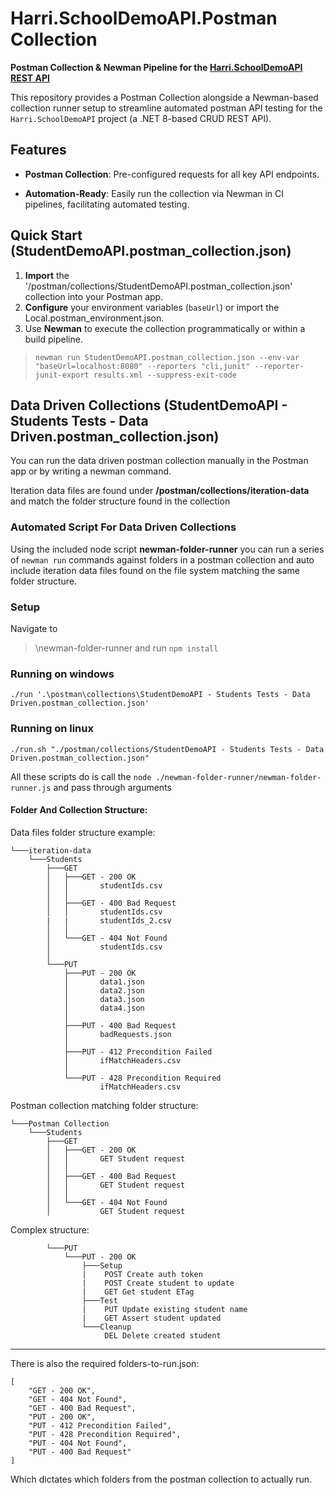 # Harri.SchoolDemoAPI.Postman Collection

**Postman Collection & Newman Pipeline for the [Harri.SchoolDemoAPI REST API](https://github.com/HarrisonSlater/Harri.SchoolDemoAPI)**

This repository provides a Postman Collection alongside a Newman-based collection runner setup to streamline automated postman API testing for the `Harri.SchoolDemoAPI` project (a .NET 8-based CRUD REST API).

## Features

* **Postman Collection**: Pre-configured requests for all key API endpoints.
																										   
																									  
* **Automation-Ready**: Easily run the collection via Newman in CI pipelines, facilitating automated testing.

## Quick Start (StudentDemoAPI.postman_collection.json)

1. **Import** the '/postman/collections/StudentDemoAPI.postman_collection.json' collection into your Postman app.
2. **Configure** your environment variables (`baseUrl`) or import the Local.postman_environment.json.
3. Use **Newman** to execute the collection programmatically or within a build pipeline.
		  
  > `newman run StudentDemoAPI.postman_collection.json --env-var "baseUrl=localhost:8080" --reporters "cli,junit" --reporter-junit-export results.xml --suppress-exit-code`
	  
## Data Driven Collections (StudentDemoAPI - Students Tests - Data Driven.postman_collection.json)
You can run the data driven postman collection manually in the Postman app or by writing a newman command.

Iteration data files are found under **/postman/collections/iteration-data** and match the folder structure found in the collection

### Automated Script For Data Driven Collections
Using the included node script **newman-folder-runner** you can run a series of `newman run` commands against folders in a postman collection and auto include iteration data files found on the file system matching the same folder structure.

### Setup
Navigate to 
> \newman-folder-runner
and run `npm install`

### Running on windows
`./run '.\postman\collections\StudentDemoAPI - Students Tests - Data Driven.postman_collection.json'`

### Running on linux
`./run.sh "./postman/collections/StudentDemoAPI - Students Tests - Data Driven.postman_collection.json"`

All these scripts do is call the `node ./newman-folder-runner/newman-folder-runner.js` and pass through arguments

#### Folder And Collection Structure:
Data files folder structure example: 
```
└───iteration-data
    └───Students
        ├───GET
        │   ├───GET - 200 OK
        │   │       studentIds.csv
        │   │
        │   ├───GET - 400 Bad Request
        │   │       studentIds.csv
        |   |       studentIds_2.csv
        │   │
        │   └───GET - 404 Not Found
        │           studentIds.csv
        │
        └───PUT
            ├───PUT - 200 OK
            │       data1.json
            │       data2.json
            │       data3.json
            │       data4.json
            │
            ├───PUT - 400 Bad Request
            │       badRequests.json
            │
            ├───PUT - 412 Precondition Failed
            │       ifMatchHeaders.csv
            │
            └───PUT - 428 Precondition Required
                    ifMatchHeaders.csv
```

Postman collection matching folder structure:
```
└───Postman Collection
    └───Students
        ├───GET
        │   ├───GET - 200 OK
        │   │       GET Student request
        │   │
        │   ├───GET - 400 Bad Request
        │   │       GET Student request
        │   │
        │   └───GET - 404 Not Found
        │           GET Student request
```
Complex structure:
```
        └───PUT
            └───PUT - 200 OK 
                ├───Setup
                |    POST Create auth token
                |    POST Create student to update
                |    GET Get student ETag
                ├───Test
                |    PUT Update existing student name
                |    GET Assert student updated
                └───Cleanup
                     DEL Delete created student

```
---

There is also the required folders-to-run.json:
```
[
    "GET - 200 OK",
    "GET - 404 Not Found",
    "GET - 400 Bad Request",
    "PUT - 200 OK",
    "PUT - 412 Precondition Failed",
    "PUT - 428 Precondition Required",
    "PUT - 404 Not Found",
    "PUT - 400 Bad Request"
]
```

Which dictates which folders from the postman collection to actually run.

																	

					   
																		   
																					  
